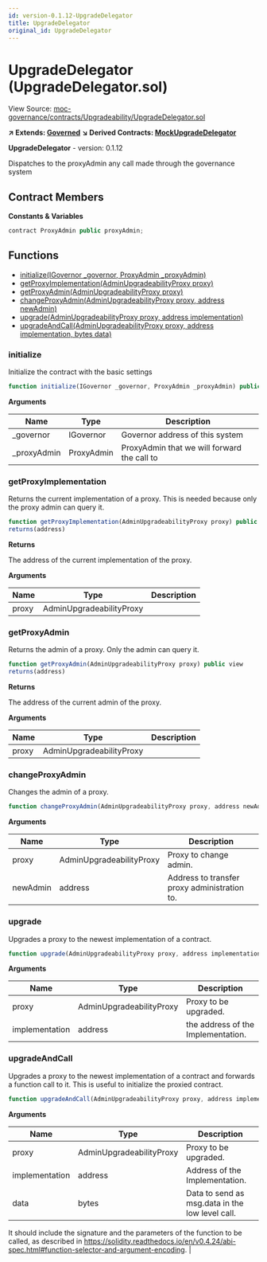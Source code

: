 ```yaml
---
id: version-0.1.12-UpgradeDelegator
title: UpgradeDelegator
original_id: UpgradeDelegator
---
```


# UpgradeDelegator (UpgradeDelegator.sol)

View Source: [moc-governance/contracts/Upgradeability/UpgradeDelegator.sol](../../moc-governance/contracts/Upgradeability/UpgradeDelegator.sol)

**↗ Extends: [Governed](Governed.md)**
**↘ Derived Contracts: [MockUpgradeDelegator](MockUpgradeDelegator.md)**

**UpgradeDelegator** - version: 0.1.12

Dispatches to the proxyAdmin any call made through the governance system

## Contract Members
**Constants & Variables**

```js
contract ProxyAdmin public proxyAdmin;

```

## Functions

- [initialize(IGovernor _governor, ProxyAdmin _proxyAdmin)](#initialize)
- [getProxyImplementation(AdminUpgradeabilityProxy proxy)](#getproxyimplementation)
- [getProxyAdmin(AdminUpgradeabilityProxy proxy)](#getproxyadmin)
- [changeProxyAdmin(AdminUpgradeabilityProxy proxy, address newAdmin)](#changeproxyadmin)
- [upgrade(AdminUpgradeabilityProxy proxy, address implementation)](#upgrade)
- [upgradeAndCall(AdminUpgradeabilityProxy proxy, address implementation, bytes data)](#upgradeandcall)

### initialize

Initialize the contract with the basic settings

```js
function initialize(IGovernor _governor, ProxyAdmin _proxyAdmin) public nonpayable initializer 
```

**Arguments**

| Name        | Type           | Description  |
| ------------- |------------- | -----|
| _governor | IGovernor | Governor address of this system | 
| _proxyAdmin | ProxyAdmin | ProxyAdmin that we will forward the call to | 

### getProxyImplementation

Returns the current implementation of a proxy.
This is needed because only the proxy admin can query it.

```js
function getProxyImplementation(AdminUpgradeabilityProxy proxy) public view
returns(address)
```

**Returns**

The address of the current implementation of the proxy.

**Arguments**

| Name        | Type           | Description  |
| ------------- |------------- | -----|
| proxy | AdminUpgradeabilityProxy |  | 

### getProxyAdmin

Returns the admin of a proxy. Only the admin can query it.

```js
function getProxyAdmin(AdminUpgradeabilityProxy proxy) public view
returns(address)
```

**Returns**

The address of the current admin of the proxy.

**Arguments**

| Name        | Type           | Description  |
| ------------- |------------- | -----|
| proxy | AdminUpgradeabilityProxy |  | 

### changeProxyAdmin

Changes the admin of a proxy.

```js
function changeProxyAdmin(AdminUpgradeabilityProxy proxy, address newAdmin) public nonpayable onlyAuthorizedChanger 
```

**Arguments**

| Name        | Type           | Description  |
| ------------- |------------- | -----|
| proxy | AdminUpgradeabilityProxy | Proxy to change admin. | 
| newAdmin | address | Address to transfer proxy administration to. | 

### upgrade

Upgrades a proxy to the newest implementation of a contract.

```js
function upgrade(AdminUpgradeabilityProxy proxy, address implementation) public nonpayable onlyAuthorizedChanger 
```

**Arguments**

| Name        | Type           | Description  |
| ------------- |------------- | -----|
| proxy | AdminUpgradeabilityProxy | Proxy to be upgraded. | 
| implementation | address | the address of the Implementation. | 

### upgradeAndCall

Upgrades a proxy to the newest implementation of a contract and forwards a function call to it.
This is useful to initialize the proxied contract.

```js
function upgradeAndCall(AdminUpgradeabilityProxy proxy, address implementation, bytes data) public payable onlyAuthorizedChanger 
```

**Arguments**

| Name        | Type           | Description  |
| ------------- |------------- | -----|
| proxy | AdminUpgradeabilityProxy | Proxy to be upgraded. | 
| implementation | address | Address of the Implementation. | 
| data | bytes | Data to send as msg.data in the low level call.
It should include the signature and the parameters of the function to be called, as described in
https://solidity.readthedocs.io/en/v0.4.24/abi-spec.html#function-selector-and-argument-encoding. | 

